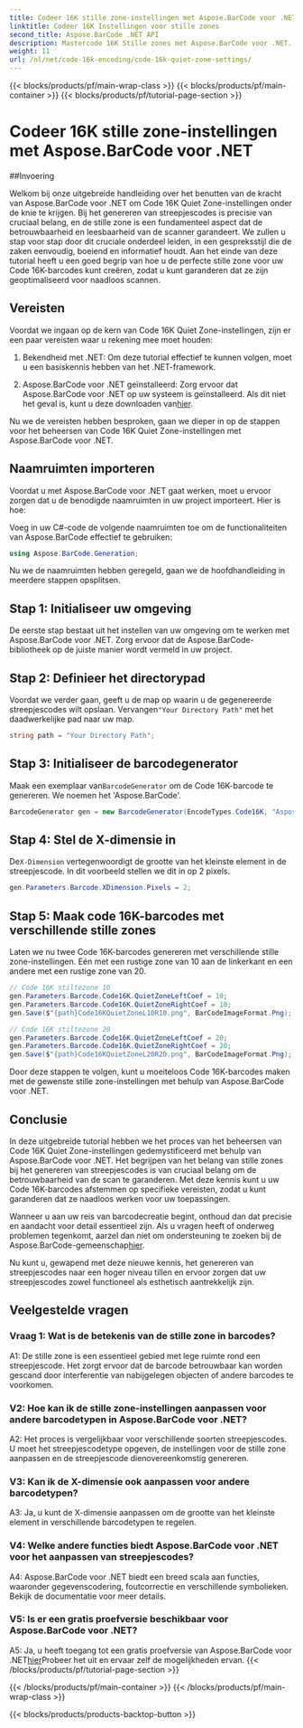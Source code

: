 ```yaml
---
title: Codeer 16K stille zone-instellingen met Aspose.BarCode voor .NET
linktitle: Codeer 16K Instellingen voor stille zones
second_title: Aspose.BarCode .NET API
description: Mastercode 16K Stille zones met Aspose.BarCode voor .NET. Pas streepjescode-instellingen aan voor betrouwbaar scannen.
weight: 11
url: /nl/net/code-16k-encoding/code-16k-quiet-zone-settings/
---
```


{{< blocks/products/pf/main-wrap-class >}}
{{< blocks/products/pf/main-container >}}
{{< blocks/products/pf/tutorial-page-section >}}

# Codeer 16K stille zone-instellingen met Aspose.BarCode voor .NET

##Invoering

Welkom bij onze uitgebreide handleiding over het benutten van de kracht van Aspose.BarCode voor .NET om Code 16K Quiet Zone-instellingen onder de knie te krijgen. Bij het genereren van streepjescodes is precisie van cruciaal belang, en de stille zone is een fundamenteel aspect dat de betrouwbaarheid en leesbaarheid van de scanner garandeert. We zullen u stap voor stap door dit cruciale onderdeel leiden, in een gespreksstijl die de zaken eenvoudig, boeiend en informatief houdt. Aan het einde van deze tutorial heeft u een goed begrip van hoe u de perfecte stille zone voor uw Code 16K-barcodes kunt creëren, zodat u kunt garanderen dat ze zijn geoptimaliseerd voor naadloos scannen.

## Vereisten

Voordat we ingaan op de kern van Code 16K Quiet Zone-instellingen, zijn er een paar vereisten waar u rekening mee moet houden:

1. Bekendheid met .NET: Om deze tutorial effectief te kunnen volgen, moet u een basiskennis hebben van het .NET-framework.

2.  Aspose.BarCode voor .NET geïnstalleerd: Zorg ervoor dat Aspose.BarCode voor .NET op uw systeem is geïnstalleerd. Als dit niet het geval is, kunt u deze downloaden van[hier](https://releases.aspose.com/barcode/net/).

Nu we de vereisten hebben besproken, gaan we dieper in op de stappen voor het beheersen van Code 16K Quiet Zone-instellingen met Aspose.BarCode voor .NET.

## Naamruimten importeren

Voordat u met Aspose.BarCode voor .NET gaat werken, moet u ervoor zorgen dat u de benodigde naamruimten in uw project importeert. Hier is hoe:

Voeg in uw C#-code de volgende naamruimten toe om de functionaliteiten van Aspose.BarCode effectief te gebruiken:

```csharp
using Aspose.BarCode.Generation;
```

Nu we de naamruimten hebben geregeld, gaan we de hoofdhandleiding in meerdere stappen opsplitsen.

## Stap 1: Initialiseer uw omgeving

De eerste stap bestaat uit het instellen van uw omgeving om te werken met Aspose.BarCode voor .NET. Zorg ervoor dat de Aspose.BarCode-bibliotheek op de juiste manier wordt vermeld in uw project.

## Stap 2: Definieer het directorypad

 Voordat we verder gaan, geeft u de map op waarin u de gegenereerde streepjescodes wilt opslaan. Vervangen`"Your Directory Path"` met het daadwerkelijke pad naar uw map.

```csharp
string path = "Your Directory Path";
```

## Stap 3: Initialiseer de barcodegenerator

 Maak een exemplaar van`BarcodeGenerator` om de Code 16K-barcode te genereren. We noemen het 'Aspose.BarCode'.

```csharp
BarcodeGenerator gen = new BarcodeGenerator(EncodeTypes.Code16K, "Aspose.BarCode");
```

## Stap 4: Stel de X-dimensie in

 De`X-Dimension` vertegenwoordigt de grootte van het kleinste element in de streepjescode. In dit voorbeeld stellen we dit in op 2 pixels.

```csharp
gen.Parameters.Barcode.XDimension.Pixels = 2;
```

## Stap 5: Maak code 16K-barcodes met verschillende stille zones

Laten we nu twee Code 16K-barcodes genereren met verschillende stille zone-instellingen. Eén met een rustige zone van 10 aan de linkerkant en een andere met een rustige zone van 20.

```csharp
// Code 16K stiltezone 10
gen.Parameters.Barcode.Code16K.QuietZoneLeftCoef = 10;
gen.Parameters.Barcode.Code16K.QuietZoneRightCoef = 10;
gen.Save($"{path}Code16KQuietZoneL10R10.png", BarCodeImageFormat.Png);

// Code 16K stiltezone 20
gen.Parameters.Barcode.Code16K.QuietZoneLeftCoef = 20;
gen.Parameters.Barcode.Code16K.QuietZoneRightCoef = 20;
gen.Save($"{path}Code16KQuietZoneL20R20.png", BarCodeImageFormat.Png);
```

Door deze stappen te volgen, kunt u moeiteloos Code 16K-barcodes maken met de gewenste stille zone-instellingen met behulp van Aspose.BarCode voor .NET.

## Conclusie

In deze uitgebreide tutorial hebben we het proces van het beheersen van Code 16K Quiet Zone-instellingen gedemystificeerd met behulp van Aspose.BarCode voor .NET. Het begrijpen van het belang van stille zones bij het genereren van streepjescodes is van cruciaal belang om de betrouwbaarheid van de scan te garanderen. Met deze kennis kunt u uw Code 16K-barcodes afstemmen op specifieke vereisten, zodat u kunt garanderen dat ze naadloos werken voor uw toepassingen.

 Wanneer u aan uw reis van barcodecreatie begint, onthoud dan dat precisie en aandacht voor detail essentieel zijn. Als u vragen heeft of onderweg problemen tegenkomt, aarzel dan niet om ondersteuning te zoeken bij de Aspose.BarCode-gemeenschap[hier](https://forum.aspose.com/c/barcode/13).

Nu kunt u, gewapend met deze nieuwe kennis, het genereren van streepjescodes naar een hoger niveau tillen en ervoor zorgen dat uw streepjescodes zowel functioneel als esthetisch aantrekkelijk zijn.

## Veelgestelde vragen

### Vraag 1: Wat is de betekenis van de stille zone in barcodes?
   
A1: De stille zone is een essentieel gebied met lege ruimte rond een streepjescode. Het zorgt ervoor dat de barcode betrouwbaar kan worden gescand door interferentie van nabijgelegen objecten of andere barcodes te voorkomen.

### V2: Hoe kan ik de stille zone-instellingen aanpassen voor andere barcodetypen in Aspose.BarCode voor .NET?

A2: Het proces is vergelijkbaar voor verschillende soorten streepjescodes. U moet het streepjescodetype opgeven, de instellingen voor de stille zone aanpassen en de streepjescode dienovereenkomstig genereren.

### V3: Kan ik de X-dimensie ook aanpassen voor andere barcodetypen?

A3: Ja, u kunt de X-dimensie aanpassen om de grootte van het kleinste element in verschillende barcodetypen te regelen.

### V4: Welke andere functies biedt Aspose.BarCode voor .NET voor het aanpassen van streepjescodes?

A4: Aspose.BarCode voor .NET biedt een breed scala aan functies, waaronder gegevenscodering, foutcorrectie en verschillende symbolieken. Bekijk de documentatie voor meer details.

### V5: Is er een gratis proefversie beschikbaar voor Aspose.BarCode voor .NET?

 A5: Ja, u heeft toegang tot een gratis proefversie van Aspose.BarCode voor .NET[hier](https://releases.aspose.com/)Probeer het uit en ervaar zelf de mogelijkheden ervan.
{{< /blocks/products/pf/tutorial-page-section >}}

{{< /blocks/products/pf/main-container >}}
{{< /blocks/products/pf/main-wrap-class >}}

{{< blocks/products/products-backtop-button >}}
